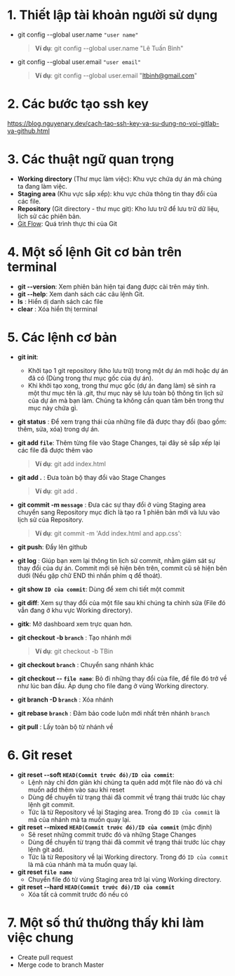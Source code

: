 # 1. Thiết lập tài khoản người sử dụng

- git config --global user.name `"user name"`

  > **Ví dụ**: git config --global user.name "Lê Tuấn Bình"

- git config --global user.email `"user email"`

  > **Ví dụ**: git config --global user.email "ltbinh@gmail.com"

# 2. Các bước tạo ssh key

https://blog.nguyenary.dev/cach-tao-ssh-key-va-su-dung-no-voi-gitlab-va-github.html

# 3. Các thuật ngữ quan trọng

- **Working directory** (Thư mục làm việc): Khu vực chứa dự án mà chúng ta đang làm việc.
- **Staging area** (Khu vực sắp xếp): khu vực chứa thông tin thay đổi của các file.
- **Repository** (Git directory - thư mục git): Kho lưu trữ để lưu trữ dữ liệu, lịch sử các phiên bản.
- [Git Flow](https://i.stack.imgur.com/1ijIQ.png): Quá trình thực thi của Git

# 4. Một số lệnh Git cơ bản trên terminal

- **git --version**: Xem phiên bản hiện tại đang được cài trên máy tính.
- **git --help**: Xem danh sách các câu lệnh Git.
- **ls** : Hiển dị danh sách các file
- **clear** : Xóa hiển thị terminal

# 5. Các lệnh cơ bản

- **git init**:
  - Khởi tạo 1 git repository (kho lưu trữ) trong một dự án mới hoặc dự án đã có (Dùng trong thư mục gốc của dự án).
  - Khi khởi tạo xong, trong thư mục gốc (dự án đang làm) sẽ sinh ra một thư mục tên là .git, thư mục này sẽ lưu toàn bộ thông tin lịch sử của dự án mà bạn làm. Chúng ta không cần quan tâm bên trong thư mục này chứa gì.
- **git status** : Để xem trạng thái của những file đã được thay đổi (bao gồm: thêm, sửa, xóa) trong dự án.
- **git add `file`**: Thêm từng file vào Stage Changes, tại đây sẽ sắp xếp lại các file đã được thêm vào

  > **Ví dụ**: git add index.html

- **git add .** : Đưa toàn bộ thay đổi vào Stage Changes

  > **Ví dụ**: git add .

- **git commit -m `message`** : Đưa các sự thay đổi ở vùng Staging area chuyển sang Repository mục đích là tạo ra 1 phiên bản mới và lưu vào lịch sử của Repository.

  > **Ví dụ**: git commit -m 'Add index.html and app.css':

- **git push**: Đẩy lên github
- **git log** : Giúp bạn xem lại thông tin lịch sử commit, nhằm giám sát sự thay đổi của dự án. Commit mới sẽ hiện bên trên, commit cũ sẽ hiện bên dưới (Nếu gặp chữ END thì nhấn phím q để thoát).
- **git show `ID của commit`**: Dùng để xem chi tiết một commit
- **git diff**: Xem sự thay đổi của một file sau khi chúng ta chỉnh sửa (File đó vẫn đang ở khu vực Working directory).
- **gitk**: Mở dashboard xem trực quan hơn.
- **git checkout -b `branch`** : Tạo nhánh mới

  > **Ví dụ**: git checkout -b TBin

- **git checkout `branch`** : Chuyển sang nhánh khác

- **git checkout -- `file name`**: Bỏ đi những thay đổi của file, để file đó trở về như lúc ban đầu. Áp dụng cho file đang ở vùng Working directory.
- **git branch -D `branch`** : Xóa nhánh
- **git rebase `branch`** : Đảm bảo code luôn mới nhất trên nhánh `branch`
- **git pull** : Lấy toàn bộ từ nhánh về

# 6. Git reset

- **git reset --soft `HEAD(Commit trước đó)/ID của commit`**:
  - Lệnh này chỉ đơn giản khi chúng ta quên add một file nào đó và chỉ muốn add thêm vào sau khi reset
  - Dùng để chuyển từ trạng thái đã commit về trạng thái trước lúc chạy lệnh git commit.
  - Tức là từ Repository về lại Staging area. Trong đó `ID của commit` là mã của nhánh mà ta muốn quay lại.
- **git reset --mixed `HEAD(Commit trước đó)/ID của commit`** (mặc định)
  - Sẽ reset những commit trước đó và những Stage Changes
  - Dùng để chuyển từ trạng thái đã commit về trạng thái trước lúc chạy lệnh git add.
  - Tức là từ Repository về lại Working directory. Trong đó `ID của commit` là mã của nhánh mà ta muốn quay lại.
- **git reset `file name`**
  - Chuyển file đó từ vùng Staging area trở lại vùng Working directory.
- **git reset --hard `HEAD(Commit trước đó)/ID của commit`**
  - Xóa tất cả commit trước đó nếu có

# 7. Một số thứ thường thấy khi làm việc chung

- Create pull request
- Merge code to branch Master

